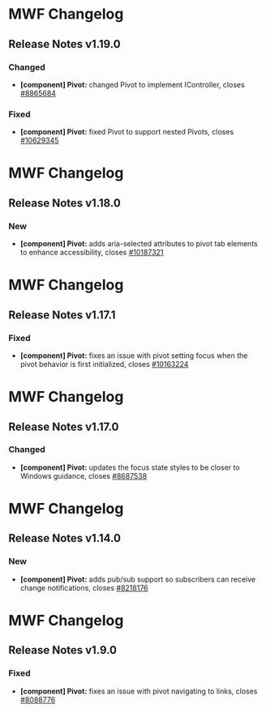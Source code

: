 # MWF Changelog
## Release Notes v1.19.0
### Changed
* **[component] Pivot:** changed Pivot to implement IController, closes [#8865684](https://microsoft.visualstudio.com/DefaultCollection/OSGS/_workitems?id=8865684)

### Fixed
* **[component] Pivot:** fixed Pivot to support nested Pivots, closes [#10629345](https://microsoft.visualstudio.com/DefaultCollection/OSGS/_workitems?id=10629345)

# MWF Changelog
## Release Notes v1.18.0
### New
* **[component] Pivot:** adds aria-selected attributes to pivot tab elements to enhance accessibility, closes [#10187321](https://microsoft.visualstudio.com/DefaultCollection/OSGS/_workitems?id=10187321)

# MWF Changelog
## Release Notes v1.17.1
### Fixed
* **[component] Pivot:** fixes an issue with pivot setting focus when the pivot behavior is first initialized, closes [#10163224](https://microsoft.visualstudio.com/DefaultCollection/OSGS/_workitems?id=10163224)

# MWF Changelog
## Release Notes v1.17.0
### Changed
* **[component] Pivot:** updates the focus state styles to be closer to Windows guidance, closes [#8687538](https://microsoft.visualstudio.com/DefaultCollection/OSGS/_workitems?id=8687538)

# MWF Changelog
## Release Notes v1.14.0
### New
* **[component] Pivot:** adds pub/sub support so subscribers can receive change notifications, closes [#8218176](https://microsoft.visualstudio.com/DefaultCollection/OSGS/_workitems?id=8218176)

# MWF Changelog
## Release Notes v1.9.0
### Fixed
* **[component] Pivot:** fixes an issue with pivot navigating to links, closes [#8088776](https://microsoft.visualstudio.com/DefaultCollection/OSGS/_workitems?id=8088776)

